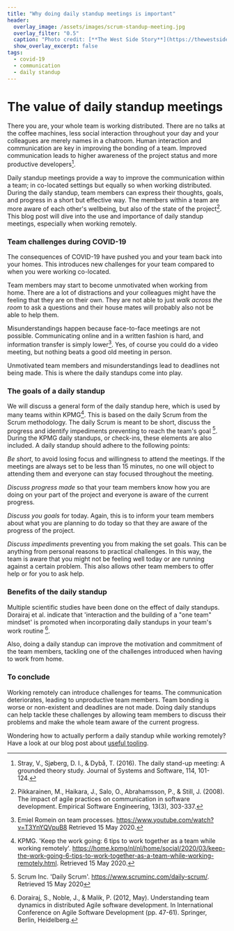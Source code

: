 ```yaml
---
title: "Why doing daily standup meetings is important"
header:
  overlay_image: /assets/images/scrum-standup-meeting.jpg
  overlay_filter: "0.5"
  caption: "Photo credit: [**The West Side Story**](https://thewestsidestory.net/standing-group-meetings-leads-better-work/)"
  show_overlay_excerpt: false
tags:
  - covid-19
  - communication
  - daily standup
---
```


# The value of daily standup meetings

There you are, your whole team is working distributed. There are no talks at the coffee machines, less social
interaction throughout your day and your colleagues are merely names in a chatroom. Human interaction and
communication are key in improving the bonding of a team. Improved communication leads to higher awareness of the
project status and more productive developers[^stray].

Daily standup meetings provide a way to improve the communication within a team; in co-located settings but equally so
when working distributed. During the daily standup, team members can express their thoughts, goals, and progress in a
short but effective way. The members within a team are more aware of each other's wellbeing, but also of the state of
the project[^pikkarainen]. This blog post will dive into the use and importance of daily standup meetings, especially
when working remotely.

### Team challenges during COVID-19
The consequences of COVID-19 have pushed you and your team back into your homes. This introduces new challenges for
your team compared to when you were working co-located.

Team members may start to become unmotivated when working from home. There are a lot of distractions and your
colleagues might have the feeling that they are on their own. They are not able to just *walk across the room* to ask
a questions and their house mates will probably also not be able to help them.

Misunderstandings happen because face-to-face meetings are not possible. Communicating online and in a written fashion
 is hard, and information transfer is simply lower[^romein]. Yes, of course you could do a video meeting, but nothing
 beats a good old meeting in person.

Unmotivated team members and misunderstandings lead to deadlines not being made. This is where the daily standups come
 into play.

### The goals of a daily standup
We will discuss a general form of the daily standup here, which is used by many teams within KPMG[^kpmg]. This is
 based on the daily Scrum from the Scrum methodology. The daily Scrum is meant to be short, discuss the progress and
 identify impediments preventing to reach the team's goal [^daily-scrum]. During the KPMG daily standups, or
 check-ins, these elements are also included. A daily standup should adhere to the following points:

*Be short*, to avoid losing focus and willingness to attend the meetings. If the meetings are always set to be less
 than 15 minutes, no one will object to attending them and everyone can stay focused throughout the meeting.

*Discuss progress made* so that your team members know how you are doing on your part of the project and everyone is
 aware of the current progress.

*Discuss you goals* for today. Again, this is to inform your team members about what you are planning to do today so
 that they are aware of the progress of the project.

*Discuss impediments* preventing you from making the set goals. This can be anything from personal reasons to
 practical challenges. In this way, the team is aware that you might not be feeling well today or are running against
 a certain problem. This also allows other team members to offer help or for you to ask help.

### Benefits of the daily standup
Multiple scientific studies have been done on the effect of daily standups. Dorairaj et al. indicate that 'interaction
and the building of a "one team" mindset' is promoted when incorporating daily standups in your team's work routine
[^dorairaj].

Also, doing a daily standup can improve the motivation and commitment of the team members, tackling one of the
challenges introduced when having to work from home.

### To conclude
Working remotely can introduce challenges for teams. The communication deteriorates, leading to unproductive team
members. Team bonding is worse or non-existent and deadlines are not made. Doing daily standups can help tackle these
challenges by allowing team members to discuss their problems and make the whole team aware of the current progress.

Wondering how to actually perform a daily standup while working remotely? Have a look at our blog post about [useful tooling](https://www.gdse-in-practice.com/tools-for-distributed-communication/).

[^elsinga-high-performing]: Dianne Elsinga on High Performing teams. https://www.youtube.com/watch?v=BLcqrT6PjjE. Retrieved 23 May 2020.
[^stray]: Stray, V., Sjøberg, D. I., & Dybå, T. (2016). The daily stand-up meeting: A grounded theory study. Journal of Systems and Software, 114, 101-124.
[^pikkarainen]: Pikkarainen, M., Haikara, J., Salo, O., Abrahamsson, P., & Still, J. (2008). The impact of agile practices on communication in software development. Empirical Software Engineering, 13(3), 303-337.
[^romein]: Emiel Romein on team processes. https://www.youtube.com/watch?v=T3YnYQVpuB8 Retrieved 15 May 2020.
[^kpmg]: KPMG. 'Keep the work going: 6 tips to work together as a team while working remotely'. https://home.kpmg/nl/nl/home/social/2020/03/keep-the-work-going-6-tips-to-work-together-as-a-team-while-working-remotely.html. Retrieved 15 May 2020.
[^daily-scrum]: Scrum Inc. 'Daily Scrum'. https://www.scruminc.com/daily-scrum/. Retrieved 15 May 2020
[^dorairaj]: Dorairaj, S., Noble, J., & Malik, P. (2012, May). Understanding team dynamics in distributed Agile software development. In International Conference on Agile Software Development (pp. 47-61). Springer, Berlin, Heidelberg.